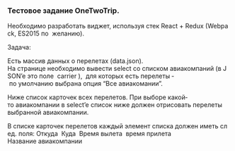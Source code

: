 ### Тестовое задание OneTwoTrip.

Необходимо разработать виджет, используя стек React + Redux (Webpack, ES­2015 по  желанию). 

Задача:

Есть массив данных о перелетах (data.json).
На странице необходимо вывести select со списком авиакомпаний (в JSON’e это поле  carrier​ ), 
для которых есть перелеты ­ по умолчанию выбрана опция “Все авиакомании”.

Ниже список карточек всех перелетов.
При выборе какой­то авиакомпании в select’e список ниже должен отрисовать перелеты  выбранной авиакомпании.

В списке карточек перелетов каждый элемент списка должен иметь след. поля:
Откуда ­ Куда  Время вылета ­ время прилета  Название авиакомпании
